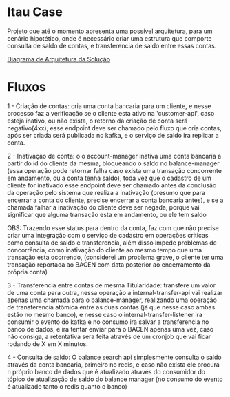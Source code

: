 # Itau Case

Projeto que até o momento apresenta uma possível arquitetura, para um cenário hipotético, onde é necessário criar uma estrutura que comporte consulta de saldo de contas, e transferencia de saldo entre essas contas.


[Diagrama de Arquitetura da Solução](https://viewer.diagrams.net/?tags=%7B%7D&highlight=0000ff&edit=_blank&layers=1&nav=1&title=itaucase.drawio#R7V1Zc9s4Ev41qnUe7CJFUcejr8xMbWaSGnt3Z%2FcNIiEJCUVwQNKx8%2BsXjYsHSIm2JFOOlVQlIngBffeHBjjwrtePvzCUrH6nIY4GQyd8HHg3g%2BHQnUym%2FD9oeZIt0%2FFMNiwZCdVFRcMd%2BYFVo6NacxLitHJhRmmUkaTaGNA4xkFWaUOM0e%2FVyxY0qr41QUtsNdwFKLJb%2F0PCbKVGMZwU7b9islzpN7t6fGukL1YjSVcopN9LTd7twLtmlGby1%2FrxGkdAPE0Xed%2FHlrOmYwzHWZcb%2FkqHvv%2B%2Ff16unsaPXy6%2FT2b%2FWtyeT9Q4HlCUqxGr3mZPmgSM5nGI4SnuwLv6viIZvktQAGe%2Fc6bztlW2jtTpBY0zxUV3qI6vaUSZeJbnXsJf3p5mjH7DpTPX4g8%2FozqEWYYfW4fqGgJyycN0jTP2xC9RN4zGY3nLk%2BbKRDHhe8HD4Ui1rUr8G458JTtKbpbm4QVp%2BQ9F3WdQ2pv%2BjJR2Hb9K6mkDpUfjRko7h6L06GekdF2mp%2BOuIj0%2BFKFdi85Bnmb84ewcJWQ3mgOtCDfDlxFZxrxtTcIQHmQTeRxM8XwBbCFRVGoPEZ4uAs0%2B1Q13P8yYTZ0KM%2FxpAzOcBmbMDsWLJpkfR5kavnCQmjLjv3PwOVcgugj%2BlpvGS%2Fj%2Fl9v7AbiTj5qhKfRucqUPfwsHE%2F6kj2mGsjzVb5ozff%2FAv%2Frz9u5%2B4N80nFMt%2FHbZNd1cExccckesDinLVnRJYxTdFq1XhUA5%2FKi45hOlieL1V5xlT0p3UZ7RqpBxbrOnv9T94uC%2FcHDh68Obx%2FLJmyd1VDYIjm0QrsRfS%2FLEAGFUm4WOE4HmLMCbLJwKhBBb4mybgtpCzHCEMvJQ7cf%2BrcO0F5Y%2BksxwlP8uMZQfFfyEg6cyc%2F8qy4S8a%2FgcOZhscAx9sN7vlfczyxyhIOC8zS4ChnkHaNxoNO4H197gyktIQPnd%2F0SLb9w4OZf%2F%2FvOzMCUN4vQJzXnGUREBpFxGwImL2SZfwnBKfqC5eB7wM6EkzgQt%2FCt4YXfX36DpDQ5GJSnqjSZirwjCBl1qdUfOhTv1vYpHOlcxT2d%2Bq4d%2FARKUoo7qU4fV%2B%2BlikXIprEuL6eDLBWjo92o8lOor%2B%2BF2sx5lg%2FHfir3Ybj02yRaOw0vIZEGkI5SmJJCNH0mkOy6DIp2guv2YnKHXp8kZji2T8%2BXy%2FvpXGcfMUYTiAKswRtkiHcXMIxp82xzEvFvLM2zxI8byeK472qvlObxx8dqck0xb2gLWTYH0XPy1A2nOzm%2F5HLMYZ1z4inDYCn73%2FNI1jUlGGQJ%2FejkR%2F3rgUh8IONQ%2F8Hf%2B75844qZkQ59eKX8Tf%2Bz8beHD34b8raYJ8s%2BekuxpNcnuP68b9%2BsHX%2BQGndmk7AfPeYtrQusWZyiOvmBGONnAdHbJsw4RX%2FsdnV2vvs4Gbb98vlMZuzJlW5Lyfv3ZJl4e2J%2BNN%2Bo%2FF9WhO6m6M%2B%2FY3ZlvSYNrMziKSJLi7XYbpYmcRlmQRzAhnfl2WPCzZpdHXgPK3GCWD4Yxz3oxy4WJnY6nVazCcaZvxMJO34KF1dOPJaW6uf10e39bN7IGIW0ESE8muE13Nplgdzqd7WZ01bNqKL2BpQ5vk%2B3JPnsO6o3b5PGoSt3RsGeb3OT2Dm%2BUnzc5qCGaYRXXmaMU36B0VQF2nP3aXVeXTxy34bUnFS%2BlseWNN02Jsn%2F1%2Bc%2FL60%2B3TUY1XaEEfgZPEeFsZt52ZZtLgfg0Nw0o%2BLYUYvI5z%2FhjdBqaKqb7x6KQE7caJE18WyGnDQrpOgfTyH7CJJW96t8yQJp0nAPaYSrwmEFct2tiKx1VX%2Brv2XGXVvk0QXFFljTspbCxS%2Bjkco7O%2BCP4y53afx8EPR3gz%2FkCrUn0JG9Z05im0hqY81K14ayTPMp2rpbZuQrGLkU3EJMomVMYiPNqV8543iLfPhzN1A9fdcTC7IZ%2BvYrO53SDVlEiZo40HX1BSd5yA7%2FB9%2FpAK5%2BTf9u1rrlWi9KLHjMsHiPZZc4EYXARpuzCnvPzBTP5hcKC%2B2LwcMT%2Fgdm%2FoX%2FNvY%2BvZwB9Mwfoq1lAftlN8VopC%2Ba1RQgNjxQWAc654lDyDo5VKA2N1WAaTqpwGk4WATWccESbCqrVK%2F0r3aGSIRCvHJo2aQx0H7VBMHeYEZSYorxAE7%2FKQXcD0yx%2BmlsNKwuV9sFzFNwczy6mIyjoGo4914fCQP3Qp9JVM5%2BnmsUfKJfTl6G0uG5ZektdnMShkalyY1XS1XWWShi0WlqEDeUjRzJFs%2F8Uarg5h%2BIplOMNq7nP0cNYnh35nWoGDiojrudXZcQ%2FdhlxbazzkvvuFS443zpp5WyP%2FbvW87SH8fW5qghE7QtNiRDfBvn6VLvAyFl3iVxRRn7w96Jq0rhTLjGs4a0Nuf2kIZWYegdLJXqtJqumEofJJLbisx3Ti1YswUYg9phfaHxre34x6jO%2F0N0sGRBVGnK%2BRjFaYnYekTTDMQSIp0KAUyGAXkHiOH1XAuglR2%2BjRPqNW7PONW%2B9WjMd4x8n4t035NWZiTvXSotb%2BVjRU%2BkCDRW0TU7Naut5ZrXle8%2B6nP%2BQ799vSmZXyilveYEyuibBOU0wO6Vmz03NvBaMtZSa1bB8vdZq13LuSfWOw2Vq434LuCvx%2BnBzwF4WCu9kz3Z1SmO7EFsbjTwJUYbfnqnYJBWHrlfbWn%2FtuFWkb0egT5dh1FZ%2B6IqGV1j60ep0TIp2KtM%2BZWdNwVCPyZm9%2FvZKCu3gVLawpWxhVE%2B1e69b8HvPqzrGIf1kx17XWoJRS5x72MTKHVkSpXb1aMut7Dtcf1STogOkV%2F4RYdo%2FSYzcWTT9SZ8xsm%2Bvjy5WcGQMxelC7LlwvPXDPYbE%2FubF0LDcaDI7%2BqlMz57KJMAirsrnWgJOcxGnaBfc1%2BToJiN0EfcbgHf2srvHUfu8cUef1%2B8C%2FZFd31NatSjgZJUyfd4IKp8c4Mhp5qPBhBx%2FXMWEdkSPX8Eb2qCh7Q1PsM%2FJEVbEun%2FcZ9T3QtDqljPbVtm%2FGZc26ejSvF6mbl23Vh%2FnaqlrRRi23XEghOEFyylqKyDcoV4CIU58V1oFpyaOrDasW7htc8RW6XZhXg%2FSn1cY8vYZrKOsWt9kAw4Qt2ytSJ45tVmno69an%2FS7y2F1ozKT%2Bzxvo7IdvYbZ7vLNeI1xC4J0WK8xqi3JcEeTzU7D98YbbzhQ0Y%2B9u8yhauw3mZ%2BuNfa7h5Xafmkq%2Bw3oijv2G8LKycHCyqHFg99UOsRb71VCNDhNLW5JGHy%2Fjpw1ZAxuU8bgDqewZPhA7O2llPetBP%2BjrniW17KZ0yvhWfYeHwWeZYEXzTtPchY1NJ9Ar1ad2RA8%2Bk7VvR596DiyMS%2FPZvDb3iTG9WoxzLjp%2BxCvuUuMb4c33J%2Fh%2BBxUdikT1Z%2F98wWuX%2FuYhNnLp799LnvZvGe39X0XPyX2pj8XcuQlFHqG49nQVhc459nFGBs%2BcvF%2B8Z7xZit07lyM%2FXrh1bE77XGDi35NvGfykh15y2ZqD0v3jro4sbP52rk4cTfzZSPz9oRnwHgs8pXOT7Oe73nWs23pX3%2FBmo7hjz9YewF03ZPZ6oxdt0yivNLO46Ne3d%2B75vyk1%2FKtcVPeLJdlpRixYHUqz3nnjsraM8OdTS78vl3V8Hhc1W5rLI7IYnXdwr1nX9Xvt1PeN%2Bt7dlb23EzNWZ1WVpw8lu2xPKd%2Fj6U%2FIN%2B4lPhOSO%2FgNPG%2FZU1x%2FQPww1ETYxtXFbsHC0XsjQ0aGHstS20aweab3%2B7ePWs9q5DWOwLW2jq7dTKivlf4WO0Qbv4v71jeNGmxaeNx39f7jRc%2Fmjceb96b5XklujsP5dkVu0dCvH2V%2FcLu8oODzQBBkKr12FLPmIKuV7yxbuoYlO5DqeuOuOkDX25TCd7B6gSmPU%2F0vGCe52dd4DjtOqUz7nVGemrvAWPsptb8X27VvPJce%2F628i%2B45n1OG09bUsfS%2Bv7RqPbN4aMv9pra830NUPrbLvaa1aNut%2B9Pgk3tTRa0fq1crV2f5ylmD6Xc%2BcrHaUkNiyt1Y6Ibzvmz72kIX75wAkQexQ%2B8hiMS%2F0AyemA44erGaYjgRA7%2FIE7lBYLqTyfFnMAopPJakopG0Rf1yRhxw5oEjJ5DP4nsJ1z1N3xzxWH8%2FXAndzwJN8qg%2BvwQHujQnLN7ayzVHAmRmGQEtpRvDs%2FQGkQynqdJI56BzVAD2JmeCKSlNlYsuIdRtFZ95sMjgkYJo9xN0rR0SyrvCehaUhR2zJeRFyNlMqYX7eBK0QJ8%2B5w20lVwMH6gkXy%2FGgjSDIbIkXHLrXjLX5qRaCV6Dd1Y43QN%2FweybyFZUhWFYnlDWoAzKdUDlyxWt%2BQRnAzJArMyL9WTtxFekU6%2BTApIhnXvuIRE9KlErc7EupdCxh%2BYZsUIQnh8G%2FYUYm6bCAi7oB0TlFCiKiot6zdI3sKvMmA1dM4SyqU6lFxmhVg7NXVIyZpEiH0ojz3n3CGgiErvloqkMHxgDPohnii7mGQ5tNbHL0aZKS1fS9XMGHercDwXx26qDuVFKOE9twyKw90hTqUAuFzS06IfmoZMEWCRxwHhgSMICDWSD2eyFdfU5SrJM21c0oTGqegiWSshwzxag0cxpMUOJSF8UUjoHH7kXqXStwYxOPvCnyCGCnTj3UaCpQFJa%2Bz%2FOxdrUri0MtFdtE0u8hQxrexCrqOV6Kxk2IKmYjABZQmFatwH9KGrkP5RvITEQZSLwxtB%2BHgl%2BJ8C6rs2XYzoMi1Ie5dEefytLD0xEsZIcgwCqVK%2Fq8ykBS8FlxgSqI54C1dJHgOtpW8Ax00WPFlUBo0PUr4LBQyHJCvsOklT2j7ylgR9j0aeu6t5IQEZJyEyfZN6KM1iShWlK6psuFeR3kRwGj%2FidSKsnPYQECiKU9IGpIoTTkwNA3iKLclcAOwX281hqzWjxvqnDeY%2FY3iZC53NtE9qtb3P5YQFScxpFEpMogZEzBT8MFORgOuM2r5ihxiwUXoYFIshkUXp2tLi5pFe3LwXBORX8%2FGZLzS8BKCBpxvFtMpziVPrCHyFDF4%2FddX%2F46MjwF7FouOI9tXx8pST3aMX3NJG6vqDuMovyDKXsaDU8tK8mTGlGIRJeAvuXeEiblHir9rIRtzfZ8bKXn%2F5Fyf573ito0Jh5aUxMhHoBmu6eX7OBIxzHvsJIyFeGsrI1JnLmF8aObDjqfK13xQeeCasZrCSzodbF%2B6I2JMKVaSX4S6LJMLCYfi4pLQ6NmkqZrl78JYOGuIuFZcIezdoC4blHKKodJcpCrfdWHh6Vhh86f8yKGA1DCEsyAnIyRXD6Nsm8ndmSItS8eak3mY17Df%2FeZ4eeC16sINEPoskW%2BHmrpgwfCmVxEve4BdH9wLcPB%2B2rf6mD5gtIoEfrkjIY%2FlBHSndGWx68ZfNXBuhmI1HNkThjQ%2BGUdjLAG2M4mOUP4I2tvqaDSDFT%2BF6%2BPAcsGVGEV6si36LLl6Dy7ByWO0%2FUnH3NuNU7lWFU4H0RwpIoDJNAl%2BC5Anl8GQ8HBFs8AKRhmCZE%2FFEAnIOkSCiH8pxPABvKtmmQhewMsvmccKvSCf6INwuHPwjyNOMS7LYXe0fKlhHTZkHvxt%2Flem7egJcS3N4UvFa%2FEjEW67V2xnmgX1sUv9gI5EHMrMQOZUY91K86Wz0%2BKhcpaIEjsNEQbchfigykmCF1jKmSLBIMBagNwOdtiguKIaqxFjGC2nxDH5R2AADlHuW5HPI8MWQpIuWfl5zrAGdEKNMUSR6R5gMAwROYAAI6FYnRGZYU4YXhHDznXTlt1jmdu2cFPdvyplersBtQaUIEOVMiv5ShJHWjcqnFDAjcL3kT6h%2FFdoTSrQiXSs%2BzyPKpQpJYIqWmCsEovbJigGEgBJEEdth1SkHEJfRFiERCxStkFFGo1dqFGKJUAOCxoNTpmFDEZPy%2FpVRJKGuZTLovF50XilZJsG%2BB%2FzDaI54Opf3VCJvoUEtC%2FosaIncIX2OsqJYxrah6lkQ5WWYqZ1qUskLVEch4hgp0K8wV9a9ZwDK5%2BvCOOicg3ONsapSWsIgkBsGaBhuv6UsYTDAD4V9ELchQwOk%2Bc0297kukWVqgrEMUQ1UekBE0GcZCx9RwGwoWm4SJOUpWiUIRwWwrMR%2Bu9X6fHUnNfieoR8K0FUiwl%2BX5aXED2YxWOE0JEGvB9rvSZRIYXQlcTAcARteIFRb8eYmU12SdomfVwVQpU78RZmCflX2xzub5lEBg2qrgDWxBa4fEDUgHmcZjC2UkB9kWNhCDrVtBQUXt1wWD1Gv7iY1qDxPwVmYFCrQQSSoNDB6DucMhktCPiSiLYLuNP%2FJif6Ai1ig6ENWwg%2BbXwdTPCyTqiF6fHV5ffuH4VqIRG8SmgJAJyyPuEqpopJXKT4l%2FNBIUydM2Ru0xJz3VT6aBFoHFgoAl77CuSdZHnFDEKJQurBOPrFyjREcTWSeLIhBhwXbtNnRMHSeMSUe8SbPoxWkYatdZT6UORU0TnAsBqheaaxXCfu2PN918Qyp9PLmxt6EDWrCA1bBwNFaIvCa2pLSuVI%2BRfmzryZIU%2FZBmRiNIK3nCogvzWPFZZUQCM8HO%2FpWD6CN9CrKyVVsJ8zAmugJHW6plUSWokX5eGM01kVkyI3Gg3EGdXLEppeaYGExQYrNMzIJ0YjZTGkNS0zS2lRjqHD5RQpQNq5C0ZeoQKx4rAJvUMFViuWEGiYqx%2BCqLy2b0QcZLzAaixXNTtlDaecEc9lSRsQdfw2U8YUfaxIDvPwi0H975va85v2DUMeXg3cNu0fSSrYwxWTXjW7xZdbwc2FlhOSpymlps1KBT6Z6ar3kjssxel0%2Bm%2BM2GeaRNSbMmAmF7mpdsxXFROoySIKkXUwrO%2FHAmstq0uK67Eo90RUhvOe5MKWNwyhsCQmpyWaySomqeJd%2BSqP91UQKS%2BYcFLBIZWpGKyybuDo%2FW7qeIWkQy4j533mpUdvhfeliSB7egTa%2BxPa1ULCBYK8Bqp8g7sG%2B6%2FAaaqndxjq84fNBbn7IKDCyqJbkJFn9TkOoTr39Pw%3D%3D)

# Fluxos

1 - Criação de contas: cria uma conta bancaria para um cliente, e nesse processo faz a verificação se o cliente esta ativo na 'customer-api', caso
esteja inativo, ou não exista, o retorno da criação de conta será negativo(4xx), esse endpoint deve ser chamado pelo fluxo que cria contas, após ser criada
será publicada no kafka, e o serviço de saldo ira replicar a conta.

2 - Inativação de conta: o o account-manager inativa uma conta bancaria a partir do id do cliente da mesma, bloqueando o saldo no balance-manager (essa operação pode retornar falha caso exista uma transação concorrente em andamento, ou a conta tenha saldo), toda vez que o cadastro de um cliente for inativado esse endpoint deve ser chamado antes da conclusão da operação pelo sistema que realiza a inativação (presumo que para encerrar a conta do cliente, precise encerrar a conta bancaria antes), e se a chamada falhar a inativação do cliente deve ser negada, porque vai significar que alguma transação esta em andamento, ou ele tem saldo

OBS: Trazendo esse status para dentro da conta, faz com que não precise criar uma integração com o serviço de cadastro em operações criticas como consulta de saldo e transferencia, além disso impede problemas de concorrência, como inativação do cliente ao mesmo tempo que uma transação esta ocorrendo, (considerei um problema grave, o cliente ter uma transação reportada ao BACEN com data posterior ao encerramento da própria conta)

3 - Transferencia entre contas de mesma Titularidade:  transfere um valor de uma conta para outra, nessa operação a internal-transfer-api vai realizar apenas uma chamada para o balance-manager, realizando uma operação de transferencia atômica entre as duas contas (já que nesse caso ambas estão no mesmo banco), e nesse caso o internal-transfer-listener ira consumir o evento do kafka e no consumo ira salvar a transferencia no banco de dados, e ira tentar enviar para o BACEN apenas uma vez, caso não consiga, a retentativa sera feita através de um cronjob que vai ficar rodando de X em X minutos. 

4 - Consulta de saldo:  O balance search api simplesmente consulta o saldo através da conta bancaria, primeiro no redis, e caso não exista ele procura n próprio banco de dados
que é atualizado através do consumidor do tópico de atualização de saldo do balance manager (no consumo do evento  é atualizado tanto o redis quanto o banco)




